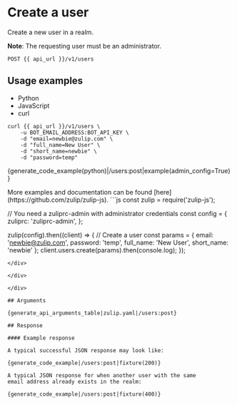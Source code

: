 # Create a user

Create a new user in a realm.

**Note**: The requesting user must be an administrator.

`POST {{ api_url }}/v1/users`

## Usage examples
<div class="code-section" markdown="1">
<ul class="nav">
<li data-language="python">Python</li>
<li data-language="javascript">JavaScript</li>
<li data-language="curl">curl</li>
</ul>
<div class="blocks">

<div data-language="curl" markdown="1">

```
curl {{ api_url }}/v1/users \
    -u BOT_EMAIL_ADDRESS:BOT_API_KEY \
    -d "email=newbie@zulip.com" \
    -d "full_name=New User" \
    -d "short_name=newbie" \
    -d "password=temp"

```

</div>

<div data-language="python" markdown="1">

{generate_code_example(python)|/users:post|example(admin_config=True)}

</div>

<div data-language="javascript" markdown="1">
More examples and documentation can be found [here](https://github.com/zulip/zulip-js).
```js
const zulip = require('zulip-js');

// You need a zuliprc-admin with administrator credentials
const config = {
    zuliprc: 'zuliprc-admin',
};

zulip(config).then((client) => {
    // Create a user
    const params = {
        email: 'newbie@zulip.com',
        password: 'temp',
        full_name: 'New User',
        short_name: 'newbie'
    };
    client.users.create(params).then(console.log);
});
```
</div>

</div>

</div>

## Arguments

{generate_api_arguments_table|zulip.yaml|/users:post}

## Response

#### Example response

A typical successful JSON response may look like:

{generate_code_example|/users:post|fixture(200)}

A typical JSON response for when another user with the same
email address already exists in the realm:

{generate_code_example|/users:post|fixture(400)}

